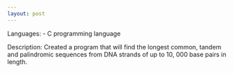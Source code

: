 ```yaml
---
layout: post
---
```


Languages: 
	- C programming language

Description: Created a program that will find the longest common, tandem and palindromic sequences from DNA strands of up to 10, 000 base pairs in length.
	